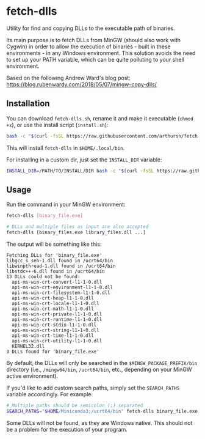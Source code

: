 # fetch-dlls

Utility for find and copying DLLs to the executable path of binaries.

Its main purpose is to fetch DLLs from MinGW (should also work with Cygwin) in order to allow the execution of binaries - built in these environments - in any Windows environment. This solution avoids the need to set up your PATH variable, which can be quite polluting to your shell environment.

Based on the following Andrew Ward's blog post: https://blog.rubenwardy.com/2018/05/07/mingw-copy-dlls/

## Installation

You can download `fetch-dlls.sh`, rename it and make it executable (`chmod +x`), or use the install script (`install.sh`):

```bash
bash -c "$(curl -fsSL https://raw.githubusercontent.com/arthursn/fetch-dlls/master/install.sh)"
```

This will install `fetch-dlls` in `$HOME/.local/bin`.

For installing in a custom dir, just set the `INSTALL_DIR` variable:

```bash
INSTALL_DIR=/PATH/TO/INSTALL/DIR bash -c "$(curl -fsSL https://raw.githubusercontent.com/arthursn/fetch-dlls/master/install.sh)"
```

## Usage

Run the command in your MinGW environment:

```bash
fetch-dlls [binary_file.exe]

# DLLs and multiple files as input are also accepted
fetch-dlls [binary_files.exe library_files.dll ...]
```

The output will be something like this:

```
Fetching DLLs for 'binary_file.exe'
libgcc_s_seh-1.dll found in /ucrt64/bin
libwinpthread-1.dll found in /ucrt64/bin
libstdc++-6.dll found in /ucrt64/bin
13 DLLs could not be found:
  api-ms-win-crt-convert-l1-1-0.dll
  api-ms-win-crt-environment-l1-1-0.dll
  api-ms-win-crt-filesystem-l1-1-0.dll
  api-ms-win-crt-heap-l1-1-0.dll
  api-ms-win-crt-locale-l1-1-0.dll
  api-ms-win-crt-math-l1-1-0.dll
  api-ms-win-crt-private-l1-1-0.dll
  api-ms-win-crt-runtime-l1-1-0.dll
  api-ms-win-crt-stdio-l1-1-0.dll
  api-ms-win-crt-string-l1-1-0.dll
  api-ms-win-crt-time-l1-1-0.dll
  api-ms-win-crt-utility-l1-1-0.dll
  KERNEL32.dll
3 DLLs found for 'binary_file.exe'
```

By default, the DLLs will only be searched in the `$MINGW_PACKAGE_PREFIX/bin` directory (i.e., `/mingw64/bin`, `/ucrt64/bin`, etc., depending on your MinGW active environment).

If you'd like to add custom search paths, simply set the `SEARCH_PATHS` variable accordingly. For example:

```bash
# Multiple paths should be semicolon (;) separated
SEARCH_PATHS="$HOME/Miniconda3;/ucrt64/bin" fetch-dlls binary_file.exe
```

Some DLLs will not be found, as they are Windows native. This should not be a problem for the execution of your program.
